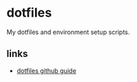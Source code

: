 # dotfiles
My dotfiles and environment setup scripts.


## links
- [dotfiles github guide](http://dotfiles.github.io/)

